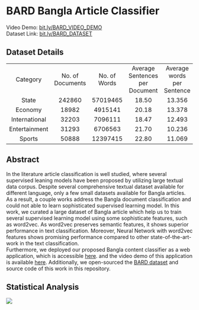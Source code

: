 # BARD Bangla Article Classifier
Video Demo: <a href="https://bit.ly/BARD_VIDEO_DEMO"> bit.ly/BARD_VIDEO_DEMO </a> <br/>
Dataset Link: <a href="https://bit.ly/BARD_DATASET"> bit.ly/BARD_DATASET </a> <br/>

<h2>Dataset Details</h2>
<table>
<tr>
<td align="center">Category  </td><td align="center">  No. of Documents  </td><td align="center">  No. of Words  </td><td align="center">  Average Sentences per Document  </td><td align="center">  Average words per Sentence</td>
</tr><tr>
<td align="center">State </td><td align="center">  242860  </td><td align="center">  57019465  </td><td align="center">  18.50  </td><td align="center">  13.356</td>
</tr><tr>
<td align="center">Economy </td><td align="center">  18982  </td><td align="center"> 4915141  </td><td align="center">  20.18  </td><td align="center"> 13.378</td>
</tr><tr>
<td align="center">International </td><td align="center"> 32203  </td><td align="center"> 7096111  </td><td align="center">  18.47  </td><td align="center"> 12.493</td>
</tr><tr>
<td align="center">Entertainment </td><td align="center"> 31293  </td><td align="center"> 6706563  </td><td align="center">  21.70  </td><td align="center"> 10.236</td>
</tr><tr>
<td align="center">Sports </td><td align="center"> 50888 </td><td align="center"> 12397415  </td><td align="center"> 22.80  </td><td align="center"> 11.069</td>
</tr>
</table>

<h2>Abstract</h2>
In the literature article classification is well studied, where several supervised leaning models have been proposed by utilizing large textual data corpus. Despite several comprehensive textual dataset available for different language, only a few small datasets available for Bangla articles. As a result, a couple works address the Bangla document classification and could not able to learn sophisticated supervised learning model. In this work, we curated a large dataset of Bangla article which help us to train several supervised learning model using some sophisticate features, such as word2vec. As word2vec preserves semantic features, it shows superior performance in text classification. Moreover, Neural Network with word2vec features shows promising performance compared to other state-of-the-art-work in the text classification. 
<br/>Furthermore, we deployed our proposed Bangla content classifier as a web application, which is accessible <a href="http://bard2018.pythonanywhere.com">here</a>.  and the video demo of this application is available <a href="https://bit.ly/BARD_VIDEO_DEMO">here</a>. Additionally, we open-sourced the <a href="https://bit.ly/BARD_DATASET">BARD dataset</a> and source code of this work in this repository.


<h2>Statistical Analysis</h2>
<img src="https://raw.githubusercontent.com/tanvirfahim15/BARD-Bangla-Article-Classifier/master/images/Stop%20words.png" />
